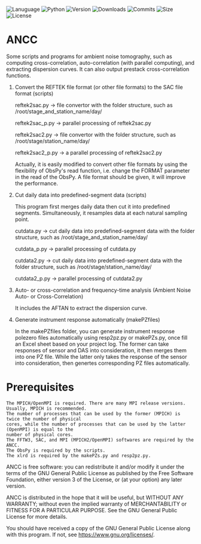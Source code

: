![Lanuguage](https://img.shields.io/badge/-Fortran-734f96?logo=fortran)
![Python](https://img.shields.io/badge/Python3-3776AB?style=social&logo=python&logoColor=blue)
![Version](https://img.shields.io/static/v1?label=version&message=6.6&color=blue)
![Downloads](https://img.shields.io/github/downloads/YoushanLiu/ANCC/total)
![Commits](https://img.shields.io/github/commit-activity/m/YoushanLiu/ANCC)
![Size](https://img.shields.io/github/languages/code-size/YoushanLiu/ANCC)
![License](https://img.shields.io/github/license/YoushanLiu/ANCC)
# ANCC
Some scripts and programs for ambient noise tomography, such as computing cross-correlation, auto-correlation (with parallel computing), and extracting dispersion curves.
It can also output prestack cross-correlation functions.

1. Convert the REFTEK file format (or other file formats) to the SAC file format (scripts)

    reftek2sac.py     -> file convertor with the folder structure, such as /root/stage_and_station_name/day/
    
    reftek2sac_p.py   -> parallel processing of reftek2sac.py
    
    reftek2sac2.py    -> file convertor with the folder structure, such as /root/stage/station_name/day/
    
    reftek2sac2_p.py  -> a parallel processing of reftek2sac2.py

	Actually, it is easily modified to convert other file formats by using the flexibility of ObsPy's read function, i.e. change the FORMAT parameter in the read of the ObsPy.
	A file format should be given, it will improve the performance.

2. Cut daily data into predefined-segment data (scripts)

   This program first merges daily data then cut it into predefined segments. Simultaneously, it resamples data at each natural sampling point.

    cutdata.py        -> cut daily data into predefined-segment data with the folder structure, such as /root/stage_and_station_name/day/
    
    cutdata_p.py      -> parallel processing of cutdata.py
    
    cutdata2.py       -> cut daily data into predefined-segment data with the folder structure, such as /root/stage/station_name/day/
    
    cutdata2_p.py     -> parallel processing of cutdata2.py

3. Auto- or cross-correlation and frequency-time analysis (Ambient Noise Auto- or Cross-Correlation)

    It includes the AFTAN to extract the dispersion curve.

4. Generate instrument response automatically (makePZfiles)

    In the makePZfiles folder, you can generate instrument response polezero files automatically using resp2pz.py or makePZs.py, 
    once fill an Excel sheet based on your project log. The former can take responses of sensor and DAS into consideration, 
    it then merges them into one PZ file. While the latter only takes the response of the sensor into consideration, then genertes
    corresponding PZ files automatically.


# Prerequisites
    The MPICH/OpenMPI is required. There are many MPI release versions. Usually, MPICH is recommended.
	The number of processes that can be used by the former (MPICH) is twice the number of physical 
    cores, while the number of processes that can be used by the latter (OpenMPI) is equal to the 
	number of physical cores.
    The FFTW3, SAC, and MPI (MPICH2/OpenMPI) softwares are required by the ANCC.
    The ObsPy is required by the scripts.
	The xlrd is required by the makePZs.py and resp2pz.py.




ANCC is free software: you can redistribute it and/or modify
it under the terms of the GNU General Public License as published by
the Free Software Foundation, either version 3 of the License, or
(at your option) any later version.

ANCC is distributed in the hope that it will be useful,
but WITHOUT ANY WARRANTY; without even the implied warranty of
MERCHANTABILITY or FITNESS FOR A PARTICULAR PURPOSE.  See the
GNU General Public License for more details.

You should have received a copy of the GNU General Public License
along with this program.  If not, see <https://www.gnu.org/licenses/>.
